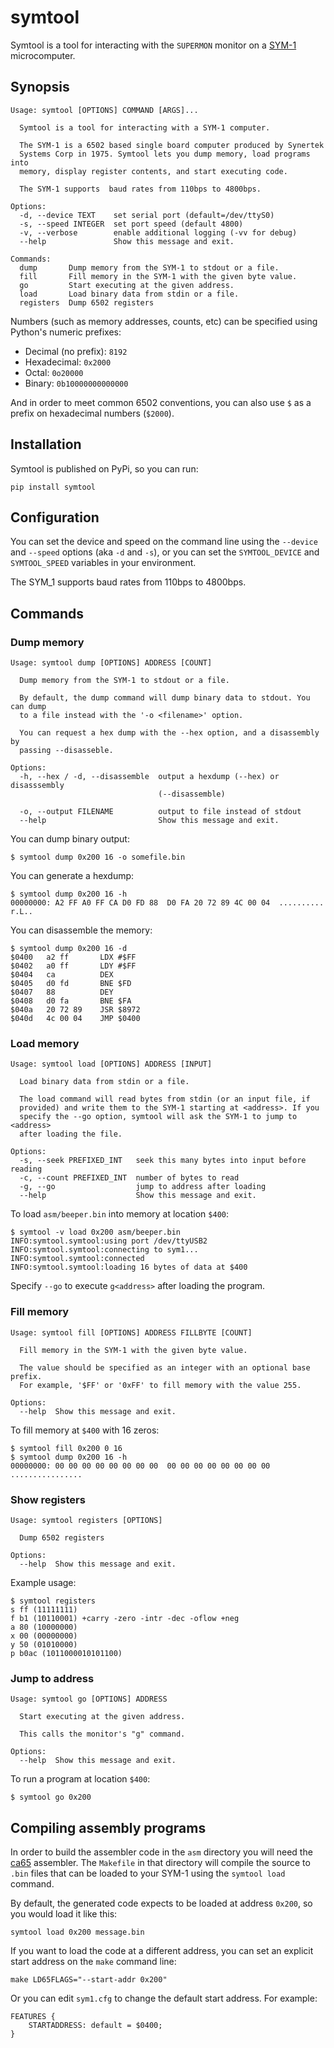 # symtool

Symtool is a tool for interacting with the `SUPERMON` monitor on a
[SYM-1][] microcomputer.

[sym-1]: https://en.wikipedia.org/wiki/SYM-1

## Synopsis

```
Usage: symtool [OPTIONS] COMMAND [ARGS]...

  Symtool is a tool for interacting with a SYM-1 computer.

  The SYM-1 is a 6502 based single board computer produced by Synertek
  Systems Corp in 1975. Symtool lets you dump memory, load programs into
  memory, display register contents, and start executing code.

  The SYM-1 supports  baud rates from 110bps to 4800bps.

Options:
  -d, --device TEXT    set serial port (default=/dev/ttyS0)
  -s, --speed INTEGER  set port speed (default 4800)
  -v, --verbose        enable additional logging (-vv for debug)
  --help               Show this message and exit.

Commands:
  dump       Dump memory from the SYM-1 to stdout or a file.
  fill       Fill memory in the SYM-1 with the given byte value.
  go         Start executing at the given address.
  load       Load binary data from stdin or a file.
  registers  Dump 6502 registers
```

Numbers (such as memory addresses, counts, etc) can be specified
using Python's numeric prefixes:

- Decimal (no prefix): `8192`
- Hexadecimal: `0x2000`
- Octal: `0o20000`
- Binary: `0b10000000000000`

And in order to meet common 6502 conventions, you can also use `$` as
a prefix on hexadecimal numbers (`$2000`).

## Installation

Symtool is published on PyPi, so you can run:

```
pip install symtool
```

## Configuration

You can set the device and speed on the command line using the
`--device` and `--speed` options (aka `-d` and `-s`), or you can set
the `SYMTOOL_DEVICE` and `SYMTOOL_SPEED` variables in your
environment.

The SYM_1 supports baud rates from 110bps to 4800bps.

## Commands

### Dump memory

```
Usage: symtool dump [OPTIONS] ADDRESS [COUNT]

  Dump memory from the SYM-1 to stdout or a file.

  By default, the dump command will dump binary data to stdout. You can dump
  to a file instead with the '-o <filename>' option.

  You can request a hex dump with the --hex option, and a disassembly by
  passing --disasseble.

Options:
  -h, --hex / -d, --disassemble  output a hexdump (--hex) or disasssembly
                                 (--disassemble)

  -o, --output FILENAME          output to file instead of stdout
  --help                         Show this message and exit.
```

You can dump binary output:

```
$ symtool dump 0x200 16 -o somefile.bin
```

You can generate a hexdump:

```
$ symtool dump 0x200 16 -h
00000000: A2 FF A0 FF CA D0 FD 88  D0 FA 20 72 89 4C 00 04  .......... r.L..
```

You can disassemble the memory:

```
$ symtool dump 0x200 16 -d
$0400   a2 ff       LDX #$FF
$0402   a0 ff       LDY #$FF
$0404   ca          DEX
$0405   d0 fd       BNE $FD
$0407   88          DEY
$0408   d0 fa       BNE $FA
$040a   20 72 89    JSR $8972
$040d   4c 00 04    JMP $0400
```

### Load memory

```
Usage: symtool load [OPTIONS] ADDRESS [INPUT]

  Load binary data from stdin or a file.

  The load command will read bytes from stdin (or an input file, if
  provided) and write them to the SYM-1 starting at <address>. If you
  specify the --go option, symtool will ask the SYM-1 to jump to <address>
  after loading the file.

Options:
  -s, --seek PREFIXED_INT   seek this many bytes into input before reading
  -c, --count PREFIXED_INT  number of bytes to read
  -g, --go                  jump to address after loading
  --help                    Show this message and exit.
```

To load `asm/beeper.bin` into memory at location `$400`:

```
$ symtool -v load 0x200 asm/beeper.bin
INFO:symtool.symtool:using port /dev/ttyUSB2
INFO:symtool.symtool:connecting to sym1...
INFO:symtool.symtool:connected
INFO:symtool.symtool:loading 16 bytes of data at $400
```

Specify `--go` to execute `g<address>` after loading the program.

### Fill memory

```
Usage: symtool fill [OPTIONS] ADDRESS FILLBYTE [COUNT]

  Fill memory in the SYM-1 with the given byte value.

  The value should be specified as an integer with an optional base prefix.
  For example, '$FF' or '0xFF' to fill memory with the value 255.

Options:
  --help  Show this message and exit.
```

To fill memory at `$400` with 16 zeros:

```
$ symtool fill 0x200 0 16
$ symtool dump 0x200 16 -h
00000000: 00 00 00 00 00 00 00 00  00 00 00 00 00 00 00 00  ................
```

### Show registers

```
Usage: symtool registers [OPTIONS]

  Dump 6502 registers

Options:
  --help  Show this message and exit.
```

Example usage:


```
$ symtool registers
s ff (11111111)
f b1 (10110001) +carry -zero -intr -dec -oflow +neg
a 80 (10000000)
x 00 (00000000)
y 50 (01010000)
p b0ac (1011000010101100)
```

### Jump to address

```
Usage: symtool go [OPTIONS] ADDRESS

  Start executing at the given address.

  This calls the monitor's "g" command.

Options:
  --help  Show this message and exit.
```

To run a program at location `$400`:

```
$ symtool go 0x200
```

## Compiling assembly programs

In order to build the assembler code in the `asm` directory you will
need the [ca65][] assembler. The `Makefile` in that
directory will compile the source to `.bin` files that can be loaded
to your SYM-1 using the `symtool load` command.

[ca65]: https://cc65.github.io/doc/ca65.html

By default, the generated code expects to be loaded at address
`0x200`, so you would load it like this:

```
symtool load 0x200 message.bin
```

If you want to load the code at a different address, you can set an
explicit start address on the `make` command line:

```
make LD65FLAGS="--start-addr 0x200"
```

Or  you can edit `sym1.cfg` to change the default start address. For
example:

```
FEATURES {
    STARTADDRESS: default = $0400;
}
```
